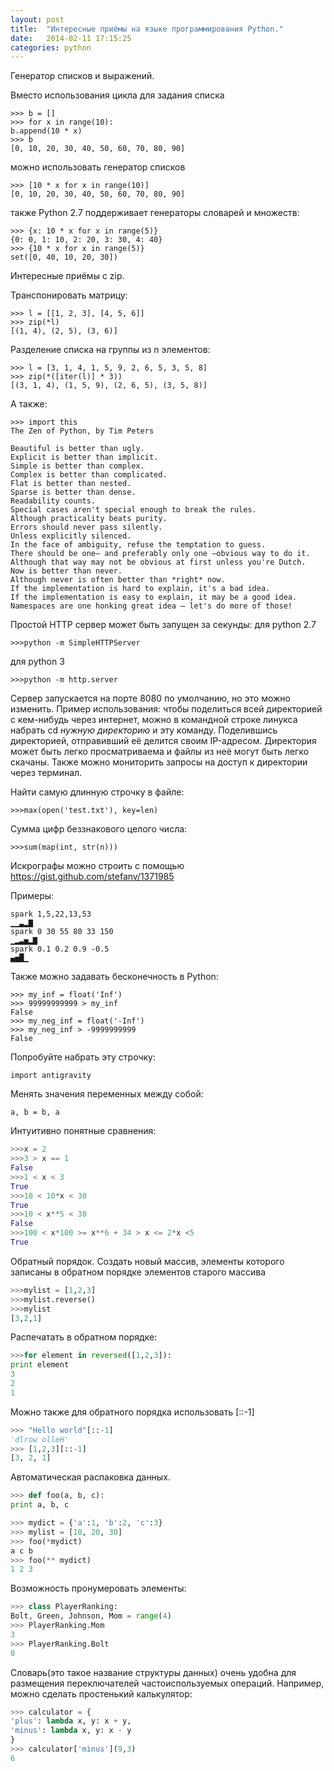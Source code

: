 ```yaml
---
layout: post
title:  "Интересные приёмы на языке программирования Python."
date:   2014-02-11 17:15:25
categories: python
---
```


Генератор списков и выражений.

Вместо использования цикла для задания списка

    >>> b = []
    >>> for x in range(10):
    b.append(10 * x)
    >>> b
    [0, 10, 20, 30, 40, 50, 60, 70, 80, 90]

можно использовать генератор списков

    >>> [10 * x for x in range(10)]
    [0, 10, 20, 30, 40, 50, 60, 70, 80, 90]

также Python 2.7 поддерживает генераторы словарей и множеств:

    >>> {x: 10 * x for x in range(5)}
    {0: 0, 1: 10, 2: 20, 3: 30, 4: 40}
    >>> {10 * x for x in range(5)}
    set([0, 40, 10, 20, 30])

Интересные приёмы с zip.

Транспонировать матрицу:

    >>> l = [­[1, 2, 3], [4, 5, 6]]
    >>> zip(*l)
    [(1, 4), (2, 5), (3, 6)]

Разделение списка на группы из n элементов:

    >>> l = [3, 1, 4, 1, 5, 9, 2, 6, 5, 3, 5, 8]
    >>> zip(*([iter(l)] * 3))
    [(3, 1, 4), (1, 5, 9), (2, 6, 5), (3, 5, 8)]

А также:

    >>> import this
    The Zen of Python, by Tim Peters

    Beautiful is better than ugly.
    Explicit is better than implicit.
    Simple is better than complex.
    Complex is better than complicated.
    Flat is better than nested.
    Sparse is better than dense.
    Readability counts.
    Special cases aren't special enough to break the rules.
    Although practicality beats purity.
    Errors should never pass silently.
    Unless explicitly silenced.
    In the face of ambiguity, refuse the temptation to guess.
    There should be one— and preferably only one —obvious way to do it.
    Although that way may not be obvious at first unless you're Dutch.
    Now is better than never.
    Although never is often better than *right* now.
    If the implementation is hard to explain, it's a bad idea.
    If the implementation is easy to explain, it may be a good idea.
    Namespaces are one honking great idea — let's do more of those!

Простой HTTP сервер может быть запущен за секунды:
для python 2.7

    >>>python -m SimpleHTTPServer

для python 3

    >>>python -m http.server

Сервер запускается на порте 8080 по умолчанию, но это можно изменить. Пример использования: чтобы поделиться всей директорией с кем-нибудь через интернет, можно в командной строке линукса набрать cd *нужную директорию* и эту команду. Поделившись директорией, отправивший её делится своим IP-адресом. Директория может быть легко просматриваема и файлы из неё могут быть легко скачаны. Также можно мониторить запросы на доступ к директории через терминал.

Найти самую длинную строчку в файле:

    >>>max(open('test.txt'), key=len)

Сумма цифр беззнакового целого числа:

    >>>sum(map(int, str(n)))

Искрографы можно строить с помощью https://gist.github.com/stefanv/1371985

Примеры:

    spark 1,5,22,13,53
    ▁▁▃▂▇
    spark 0 30 55 80 33 150 
    ▁▂▃▅▂▇
    spark 0.1 0.2 0.9 -0.5
    ▄▅█▁

Также можно задавать бесконечность в Python:

    >>> my_inf = float('Inf')
    >>> 99999999999 > my_inf
    False
    >>> my_neg_inf = float('-Inf')
    >>> my_neg_inf > -9999999999
    False

Попробуйте набрать эту строчку:

    import antigravity

Менять значения переменных между собой:

    a, b = b, a

Интуитивно понятные сравнения:
```python
>>>x = 2
>>>3 > x == 1
False
>>>1 < x < 3
True
>>>10 < 10*x < 30 
True
>>>10 < x**5 < 30 
False
>>>100 < x*100 >= x**6 + 34 > x <= 2*x <5
True
```
Обратный порядок.
Создать новый массив, элементы которого записаны в обратном порядке элементов старого массива
```python
>>>mylist = [1,2,3]
>>>mylist.reverse()
>>>mylist
[3,2,1]
```
Распечатать в обратном порядке:
```python
>>>for element in reversed([1,2,3]): 
print element
3
2
1
```
Можно также для обратного порядка использовать [::-1]
```python
>>> "Hello world"[::-1]
'dlrow olleH'
>>> [1,2,3][::-1]
[3, 2, 1]
```
Автоматическая распаковка данных.
```python
>>> def foo(a, b, c):
print a, b, c

>>> mydict = {'a':1, 'b':2, 'c':3}
>>> mylist = [10, 20, 30]
>>> foo(*mydict)
a c b
>>> foo(** mydict)
1 2 3
```
Возможность пронумеровать элементы:
```python
>>> class PlayerRanking:
Bolt, Green, Johnson, Mom = range(4) 
>>> PlayerRanking.Mom
3
>>> PlayerRanking.Bolt
0
```
Словарь(это такое название структуры данных) очень удобна для размещения переключателей частоиспользуемых операций. Например, можно сделать простенький калькулятор:
```python
>>> calculator = {
'plus': lambda x, y: x + y,
'minus': lambda x, y: x - y
}
>>> calculator['minus'](9,3)
6
```

